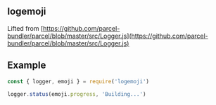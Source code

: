 ## logemoji

Lifted from [https://github.com/parcel-bundler/parcel/blob/master/src/Logger.js](https://github.com/parcel-bundler/parcel/blob/master/src/Logger.js)

## Example

```js
const { logger, emoji } = require('logemoji')

logger.status(emoji.progress, 'Building...')
```
